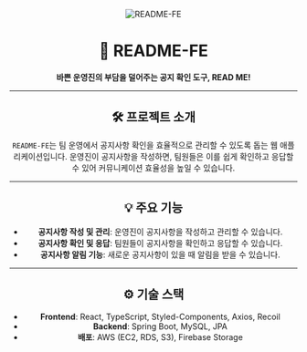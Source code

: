 <div align="center">

![README-FE](https://github.com/uxxin/README-FE/assets/112371013/10cfd83e-7517-4c8a-a991-4c940ffc2cb5)

# 📄 README-FE

**바쁜 운영진의 부담을 덜어주는 공지 확인 도구, READ ME!**

---

## 🛠 프로젝트 소개

`README-FE`는 팀 운영에서 공지사항 확인을 효율적으로 관리할 수 있도록 돕는 웹 애플리케이션입니다. 운영진이 공지사항을 작성하면, 팀원들은 이를 쉽게 확인하고 응답할 수 있어 커뮤니케이션 효율성을 높일 수 있습니다.

---

## 💡 주요 기능

- **공지사항 작성 및 관리**: 운영진이 공지사항을 작성하고 관리할 수 있습니다.
- **공지사항 확인 및 응답**: 팀원들이 공지사항을 확인하고 응답할 수 있습니다.
- **공지사항 알림 기능**: 새로운 공지사항이 있을 때 알림을 받을 수 있습니다.

---

## ⚙️ 기술 스택

- **Frontend**: React, TypeScript, Styled-Components, Axios, Recoil
- **Backend**: Spring Boot, MySQL, JPA
- **배포**: AWS (EC2, RDS, S3), Firebase Storage

